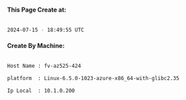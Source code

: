 
   
#### This Page Create at:

```bash

2024-07-15 - 18:49:55 UTC

```

#### Create By Machine:

```bash

Host Name : fv-az525-424

platform  : Linux-6.5.0-1023-azure-x86_64-with-glibc2.35

Ip Local  : 10.1.0.200

```

